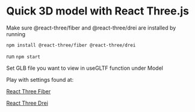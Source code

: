 # Quick 3D model with React Three.js

Make sure @react-three/fiber and @react-three/drei are installed by running

`npm install @react-three/fiber @react-three/drei`

run `npm start`

Set GLB file you want to view in useGLTF function under Model

Play with settings found at:

[React Three Fiber](https://docs.pmnd.rs/react-three-fiber/getting-started/introduction)

[React Three Drei](https://github.com/pmndrs/drei)
